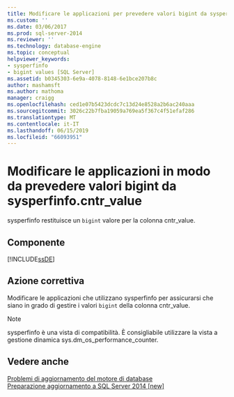 ```yaml
---
title: Modificare le applicazioni per prevedere valori bigint da sysperfinfo. cntr_value | Microsoft Docs
ms.custom: ''
ms.date: 03/06/2017
ms.prod: sql-server-2014
ms.reviewer: ''
ms.technology: database-engine
ms.topic: conceptual
helpviewer_keywords:
- sysperfinfo
- bigint values [SQL Server]
ms.assetid: b0345303-6e9a-4078-8148-6e1bce207b8c
author: mashamsft
ms.author: mathoma
manager: craigg
ms.openlocfilehash: ced1e07b5423dcdc7c13d24e8528a2b6ac240aaa
ms.sourcegitcommit: 3026c22b7fba19059a769ea5f367c4f51efaf286
ms.translationtype: MT
ms.contentlocale: it-IT
ms.lasthandoff: 06/15/2019
ms.locfileid: "66093951"
---
```

# <a name="modify-applications-to-expect-bigint-values-from-sysperfinfocntrvalue"></a>Modificare le applicazioni in modo da prevedere valori bigint da sysperfinfo.cntr_value
  sysperfinfo restituisce un `bigint` valore per la colonna cntr_value.  
  
## <a name="component"></a>Componente  
 [!INCLUDE[ssDE](../../includes/ssde-md.md)]  
  
## <a name="corrective-action"></a>Azione correttiva  
 Modificare le applicazioni che utilizzano sysperfinfo per assicurarsi che siano in grado di gestire i valori `bigint` della colonna cntr_value.  
  
> [!NOTE]  
>  sysperfinfo è una vista di compatibilità. È consigliabile utilizzare la vista a gestione dinamica sys.dm_os_performance_counter.  
  
## <a name="see-also"></a>Vedere anche  
 [Problemi di aggiornamento del motore di database](../../../2014/sql-server/install/database-engine-upgrade-issues.md)   
 [Preparazione aggiornamento a SQL Server 2014 &#91;new&#93;](sql-server-2014-upgrade-advisor.md)  
  
  
